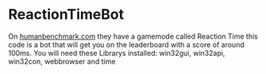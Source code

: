 # ReactionTimeBot
On <a href="https://www.humanbenchmark.com" target="_blank">humanbenchmark.com</a> they have a gamemode called Reaction Time this code is a bot that will get you on the leaderboard with a score of around 100ms. You will need these Librarys installed: win32gui, win32api, win32con, webbrowser and time
